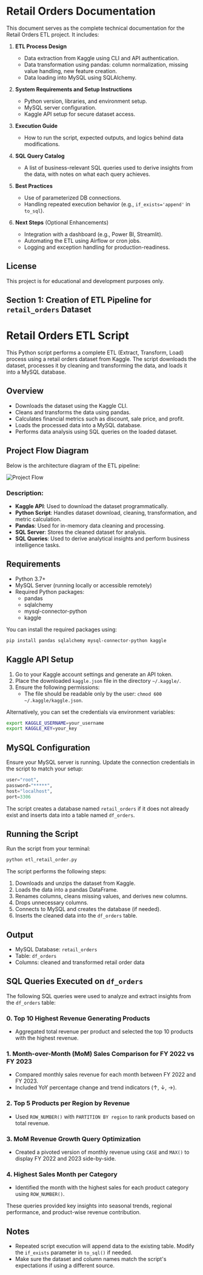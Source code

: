 # Retail Orders Documentation

This document serves as the complete technical documentation for the Retail Orders ETL project. It includes:

1. **ETL Process Design**
   - Data extraction from Kaggle using CLI and API authentication.
   - Data transformation using pandas: column normalization, missing value handling, new feature creation.
   - Data loading into MySQL using SQLAlchemy.

2. **System Requirements and Setup Instructions**
   - Python version, libraries, and environment setup.
   - MySQL server configuration.
   - Kaggle API setup for secure dataset access.

3. **Execution Guide**
   - How to run the script, expected outputs, and logics behind data modifications.

4. **SQL Query Catalog**
   - A list of business-relevant SQL queries used to derive insights from the data, with notes on what each query achieves.

5. **Best Practices**
   - Use of parameterized DB connections.
   - Handling repeated execution behavior (e.g., `if_exists='append'` in `to_sql`).

6. **Next Steps** (Optional Enhancements)
   - Integration with a dashboard (e.g., Power BI, Streamlit).
   - Automating the ETL using Airflow or cron jobs.
   - Logging and exception handling for production-readiness.

## License

This project is for educational and development purposes only.


## Section 1: Creation of ETL Pipeline for `retail_orders` Dataset

# Retail Orders ETL Script

This Python script performs a complete ETL (Extract, Transform, Load) process using a retail orders dataset from Kaggle. The script downloads the dataset, processes it by cleaning and transforming the data, and loads it into a MySQL database.

## Overview

- Downloads the dataset using the Kaggle CLI.
- Cleans and transforms the data using pandas.
- Calculates financial metrics such as discount, sale price, and profit.
- Loads the processed data into a MySQL database.
- Performs data analysis using SQL queries on the loaded dataset.

## Project Flow Diagram

Below is the architecture diagram of the ETL pipeline:

![Project Flow](project_flow.png)

### Description:
- **Kaggle API**: Used to download the dataset programmatically.
- **Python Script**: Handles dataset download, cleaning, transformation, and metric calculation.
- **Pandas**: Used for in-memory data cleaning and processing.
- **SQL Server**: Stores the cleaned dataset for analysis.
- **SQL Queries**: Used to derive analytical insights and perform business intelligence tasks.

## Requirements

- Python 3.7+
- MySQL Server (running locally or accessible remotely)
- Required Python packages:
  - pandas
  - sqlalchemy
  - mysql-connector-python
  - kaggle

You can install the required packages using:

```bash
pip install pandas sqlalchemy mysql-connector-python kaggle
```

## Kaggle API Setup

1. Go to your Kaggle account settings and generate an API token.
2. Place the downloaded `kaggle.json` file in the directory `~/.kaggle/`.
3. Ensure the following permissions:
   - The file should be readable only by the user: `chmod 600 ~/.kaggle/kaggle.json`.

Alternatively, you can set the credentials via environment variables:

```bash
export KAGGLE_USERNAME=your_username
export KAGGLE_KEY=your_key
```

## MySQL Configuration

Ensure your MySQL server is running. Update the connection credentials in the script to match your setup:

```python
user="root",
password="*****",
host="localhost",
port=3306
```

The script creates a database named `retail_orders` if it does not already exist and inserts data into a table named `df_orders`.

## Running the Script

Run the script from your terminal:

```bash
python etl_retail_order.py
```

The script performs the following steps:

1. Downloads and unzips the dataset from Kaggle.
2. Loads the data into a pandas DataFrame.
3. Renames columns, cleans missing values, and derives new columns.
4. Drops unnecessary columns.
5. Connects to MySQL and creates the database (if needed).
6. Inserts the cleaned data into the `df_orders` table.

## Output

- MySQL Database: `retail_orders`
- Table: `df_orders`
- Columns: cleaned and transformed retail order data

## SQL Queries Executed on `df_orders`

The following SQL queries were used to analyze and extract insights from the `df_orders` table:

### 0. Top 10 Highest Revenue Generating Products
- Aggregated total revenue per product and selected the top 10 products with the highest revenue.

### 1. Month-over-Month (MoM) Sales Comparison for FY 2022 vs FY 2023
- Compared monthly sales revenue for each month between FY 2022 and FY 2023.
- Included YoY percentage change and trend indicators (↑, ↓, →).

### 2. Top 5 Products per Region by Revenue
- Used `ROW_NUMBER()` with `PARTITION BY region` to rank products based on total revenue.

### 3. MoM Revenue Growth Query Optimization
- Created a pivoted version of monthly revenue using `CASE` and `MAX()` to display FY 2022 and 2023 side-by-side.

### 4. Highest Sales Month per Category
- Identified the month with the highest sales for each product category using `ROW_NUMBER()`.

These queries provided key insights into seasonal trends, regional performance, and product-wise revenue contribution.

## Notes

- Repeated script execution will append data to the existing table. Modify the `if_exists` parameter in `to_sql()` if needed.
- Make sure the dataset and column names match the script's expectations if using a different source.



